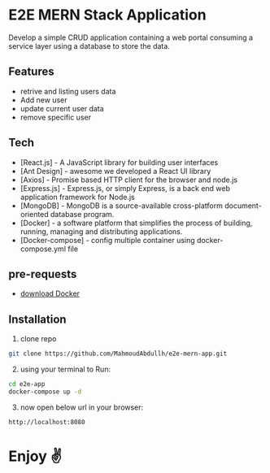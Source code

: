 # E2E MERN Stack Application

Develop a simple CRUD application containing a web portal consuming a service layer using 
a database to store the data.

## Features

- retrive and listing users data
- Add new user
- update current user data
- remove specific user


## Tech

- [React.js] - A JavaScript library for building user interfaces
- [Ant Design] - awesome we developed a React UI library
- [Axios] - Promise based HTTP client for the browser and node.js
- [Express.js] - Express.js, or simply Express, is a back end web application framework for Node.js
- [MongoDB] - MongoDB is a source-available cross-platform document-oriented database program.
- [Docker] - a software platform that simplifies the process of building, running, managing and distributing applications.
- [Docker-compose] - config multiple container using docker-compose.yml file


## pre-requests

* [download Docker](https://www.docker.com/get-started/)


## Installation

1. clone repo 

```sh
git clone https://github.com/MahmoudAbdullh/e2e-mern-app.git
```

2. using your terminal to Run: 

```sh
cd e2e-app
docker-compose up -d
```

3. now open below url in your browser:
```sh
http://localhost:8080
```

# Enjoy ✌
